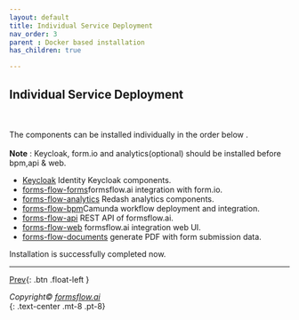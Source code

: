 ```yaml
---
layout: default
title: Individual Service Deployment
nav_order: 3
parent : Docker based installation
has_children: true

---
```


## Individual Service Deployment
\
\
The components can be installed individually in the order below .   
\
**Note** : Keycloak, form.io and analytics(optional) should be installed before bpm,api & web.

- <a href="/just-the-docs/Pages/Docker%20Based/SetUp/KeycloakSetup.html"  target="_blank" > Keycloak</a> Identity Keycloak components.
- <a href="/just-the-docs/Pages/Docker%20Based/SetUp/forms.html"  target="_blank" > forms-flow-forms</a>formsflow.ai integration with form.io.
- <a href="/just-the-docs/Pages/Docker%20Based/SetUp/Analytics.html"  target="_blank" > forms-flow-analytics</a> Redash analytics components.
- <a href="/just-the-docs/Pages/Docker%20Based/SetUp/Bpm.html"  target="_blank" > forms-flow-bpm</a>Camunda workflow deployment and integration.
- <a href="/just-the-docs/Pages/Docker%20Based/SetUp/API.html"  target="_blank" > forms-flow-api</a> REST API of formsflow.ai.
- <a href="/just-the-docs/Pages/Docker%20Based/SetUp/Web.html"  target="_blank" > forms-flow-web</a> formsflow.ai integration web UI.
- <a href="/just-the-docs/Pages/Docker%20Based/SetUp/documents.html"  target="_blank" > forms-flow-documents</a> generate PDF with form submission data.


Installation is successfully completed now.

-------


 [Prev](/just-the-docs/Pages/Docker%20Based/DockerFull.html){: .btn .float-left }  

  
    
  *Copyright© [formsflow.ai](https://formsflow.ai/)*   
  {: .text-center .mt-8 .pt-8}
